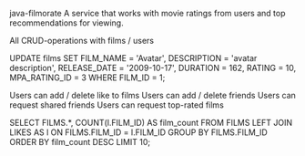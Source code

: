 java-filmorate
A service that works with movie ratings from users and top recommendations for viewing.

All CRUD-operations with films / users

UPDATE films
SET FILM_NAME = 'Avatar',
DESCRIPTION = 'avatar description',
RELEASE_DATE = '2009-10-17',
DURATION = 162,
RATING = 10,
MPA_RATING_ID = 3
WHERE FILM_ID = 1;

Users can add / delete like to films
Users can add / delete friends
Users can request shared friends
Users can request top-rated films

SELECT FILMS.*, COUNT(l.FILM_ID) AS film_count
FROM FILMS
LEFT JOIN LIKES AS l ON FILMS.FILM_ID = l.FILM_ID
GROUP BY FILMS.FILM_ID
ORDER BY film_count DESC
LIMIT 10;